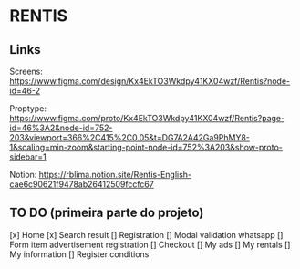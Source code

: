 # RENTIS

## Links 

Screens: https://www.figma.com/design/Kx4EkTO3Wkdpy41KX04wzf/Rentis?node-id=46-2

Proptype: https://www.figma.com/proto/Kx4EkTO3Wkdpy41KX04wzf/Rentis?page-id=46%3A2&node-id=752-203&viewport=366%2C415%2C0.05&t=DG7A2A42Ga9PhMY8-1&scaling=min-zoom&starting-point-node-id=752%3A203&show-proto-sidebar=1

Notion: https://rblima.notion.site/Rentis-English-cae6c90621f9478ab26412509fccfc67

## TO DO (primeira parte do projeto)

[x] Home
[x] Search result
[] Registration
[] Modal validation whatsapp
[] Form item advertisement registration
[] Checkout
[] My ads
[] My rentals
[] My information
[] Register conditions
